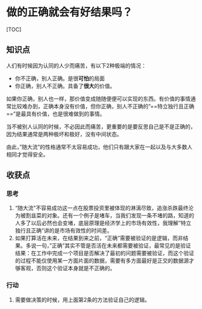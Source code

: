 # 做的正确就会有好结果吗？

[TOC]

## 知识点

人们有时候因为认同的人少而痛苦，有以下2种极端的情况：

- 你不正确，别人正确。是很**可怕**的局面
- 你正确，别人不正确。具备了**很大**的价值。

如果你正确，别人也一样，那价值变成随随便便可以实现的东西。有价值的事情通常比较难办到，正确本身没有价值，但你正确，别人不正确的”==特立独行且正确==”是最具有价值，也是很难做到的事情。

当不被别人认同的时候，不必因此而痛苦，更重要的是要反思自己是不是正确的，因为结果通常是两种极坏和极好，没有中间状态。

由此，”随大流”的性格通常不太容易成功，他们只有跟大家在一起以及与大多数人相同才觉得安全。

## 收获点

### 思考

1. “随大流"不容易成功这一点在股票投资里被体现的淋漓尽致，追涨杀跌最终沦为被割韭菜的对象。还有一个例子是堵车，当我们发现一条不堵的路，知道的人多了以后必然也会变堵，底层原理是经济学上的市场有效性，我理解”特立独行且正确”讲的是市场有效性的时间差。
2. 如果打算活在未来，在结果到来之前，“正确”需要被验证的是逻辑，而非结果。多说一句，”正确”其实不管是否活在未来都需要被验证，最常见的是验证结果：在工作中完成一个项目是否解决了最初的问题需要被验证，而这个验证的过程不能仅使用某一方面片面的数据，需要有多方面最好是正交的数据源才够客观，否则这个验证本身就是不正确的。

### 行动

1. 需要做决策的时候，用上面第2条的方法验证自己的逻辑。